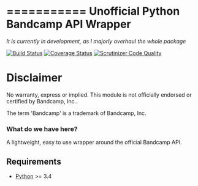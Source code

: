 ===========
Unofficial Python Bandcamp API Wrapper
===========

*It is currently in development, as I majorly overhaul the whole package*

[![Build Status](https://travis-ci.org/GIider/bandcamp.svg?branch=master)](https://travis-ci.org/GIider/bandcamp)
[![Coverage Status](https://img.shields.io/coveralls/GIider/bandcamp.svg)](https://coveralls.io/r/GIider/bandcamp)
[![Scrutinizer Code Quality](https://scrutinizer-ci.com/g/GIider/bandcamp/badges/quality-score.png?b=master)](https://scrutinizer-ci.com/g/GIider/bandcamp/?branch=master)

Disclaimer
==========
No warranty, express or implied. This module is not officially endorsed or certified by Bandcamp, Inc..

The term 'Bandcamp' is a trademark of Bandcamp, Inc.

### What do we have here?
A lightweight, easy to use wrapper around the official Bandcamp API.

Requirements
------------
* [Python](http://python.org/download/releases/) >= 3.4
